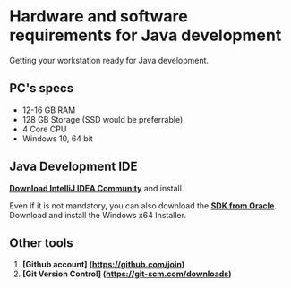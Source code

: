 # Hardware and software requirements for Java development

Getting your workstation ready for Java development.
## PC's specs
- 12-16 GB RAM
- 128 GB Storage (SSD would be preferrable)
- 4 Core CPU
- Windows 10, 64 bit

## Java Development IDE
**[Download IntelliJ IDEA   Community](https://www.jetbrains.com/idea/download/#section=windows)** and install.
 
Even if it is not mandatory, you can also download the **[SDK from Oracle](https://www.oracle.com/java/technologies/javase-jdk11-downloads.html)**. Download and install the Windows x64 Installer.

## Other tools
1. **[Github account] (https://github.com/join)**
1. **[Git Version Control] (https://git-scm.com/downloads)**

